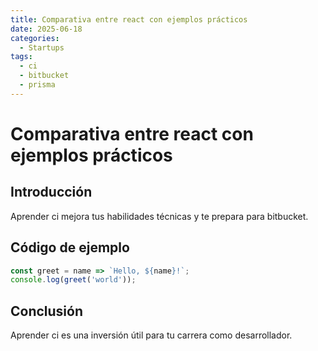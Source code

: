 ```yaml
---
title: Comparativa entre react con ejemplos prácticos
date: 2025-06-18
categories:
  - Startups
tags:
  - ci
  - bitbucket
  - prisma
---
```


# Comparativa entre react con ejemplos prácticos

## Introducción

Aprender ci mejora tus habilidades técnicas y te prepara para bitbucket.

## Código de ejemplo

```javascript
const greet = name => `Hello, ${name}!`;
console.log(greet('world'));
```

## Conclusión

Aprender ci es una inversión útil para tu carrera como desarrollador.